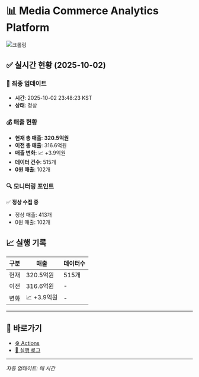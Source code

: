 # 📊 Media Commerce Analytics Platform

![크롤링](https://img.shields.io/badge/크롤링-정상-green)

## ✅ 실시간 현황 (2025-10-02)

### 📍 최종 업데이트
- **시간**: 2025-10-02 23:48:23 KST
- **상태**: 정상

### 💰 매출 현황
- **현재 총 매출**: **320.5억원**
- **이전 총 매출**: 316.6억원
- **매출 변화**: 📈 +3.9억원
- **데이터 건수**: 515개
- **0원 매출**: 102개

### 🔍 모니터링 포인트

✅ **정상 수집 중**
- 정상 매출: 413개
- 0원 매출: 102개


## 📈 실행 기록

| 구분 | 매출 | 데이터수 |
|------|------|----------|
| 현재 | 320.5억원 | 515개 |
| 이전 | 316.6억원 | - |
| 변화 | 📈 +3.9억원 | - |

---

## 🔗 바로가기

- [⚙️ Actions](../../actions)
- [📝 실행 로그](../../actions/workflows/daily_scraping.yml)

---

*자동 업데이트: 매 시간*
